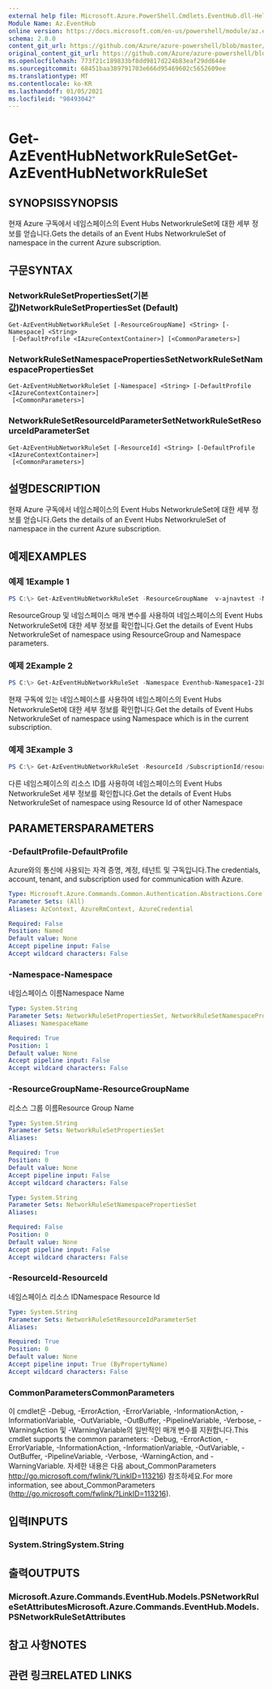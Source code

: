 ```yaml
---
external help file: Microsoft.Azure.PowerShell.Cmdlets.EventHub.dll-Help.xml
Module Name: Az.EventHub
online version: https://docs.microsoft.com/en-us/powershell/module/az.eventhub/get-azeventhubnetworkruleset
schema: 2.0.0
content_git_url: https://github.com/Azure/azure-powershell/blob/master/src/EventHub/EventHub/help/Get-AzEventHubNetworkRuleSet.md
original_content_git_url: https://github.com/Azure/azure-powershell/blob/master/src/EventHub/EventHub/help/Get-AzEventHubNetworkRuleSet.md
ms.openlocfilehash: 773f21c189833bf8dd9817d224b83eaf29dd644e
ms.sourcegitcommit: 68451baa389791703e666d95469602c5652609ee
ms.translationtype: MT
ms.contentlocale: ko-KR
ms.lasthandoff: 01/05/2021
ms.locfileid: "98493042"
---
```

# <span data-ttu-id="f51f4-101">Get-AzEventHubNetworkRuleSet</span><span class="sxs-lookup"><span data-stu-id="f51f4-101">Get-AzEventHubNetworkRuleSet</span></span>

## <span data-ttu-id="f51f4-102">SYNOPSIS</span><span class="sxs-lookup"><span data-stu-id="f51f4-102">SYNOPSIS</span></span>
<span data-ttu-id="f51f4-103">현재 Azure 구독에서 네임스페이스의 Event Hubs NetworkruleSet에 대한 세부 정보를 얻습니다.</span><span class="sxs-lookup"><span data-stu-id="f51f4-103">Gets the details of an Event Hubs NetworkruleSet of namespace in the current Azure subscription.</span></span>

## <span data-ttu-id="f51f4-104">구문</span><span class="sxs-lookup"><span data-stu-id="f51f4-104">SYNTAX</span></span>

### <span data-ttu-id="f51f4-105">NetworkRuleSetPropertiesSet(기본값)</span><span class="sxs-lookup"><span data-stu-id="f51f4-105">NetworkRuleSetPropertiesSet (Default)</span></span>
```
Get-AzEventHubNetworkRuleSet [-ResourceGroupName] <String> [-Namespace] <String>
 [-DefaultProfile <IAzureContextContainer>] [<CommonParameters>]
```

### <span data-ttu-id="f51f4-106">NetworkRuleSetNamespacePropertiesSet</span><span class="sxs-lookup"><span data-stu-id="f51f4-106">NetworkRuleSetNamespacePropertiesSet</span></span>
```
Get-AzEventHubNetworkRuleSet [-Namespace] <String> [-DefaultProfile <IAzureContextContainer>]
 [<CommonParameters>]
```

### <span data-ttu-id="f51f4-107">NetworkRuleSetResourceIdParameterSet</span><span class="sxs-lookup"><span data-stu-id="f51f4-107">NetworkRuleSetResourceIdParameterSet</span></span>
```
Get-AzEventHubNetworkRuleSet [-ResourceId] <String> [-DefaultProfile <IAzureContextContainer>]
 [<CommonParameters>]
```

## <span data-ttu-id="f51f4-108">설명</span><span class="sxs-lookup"><span data-stu-id="f51f4-108">DESCRIPTION</span></span>
<span data-ttu-id="f51f4-109">현재 Azure 구독에서 네임스페이스의 Event Hubs NetworkruleSet에 대한 세부 정보를 얻습니다.</span><span class="sxs-lookup"><span data-stu-id="f51f4-109">Gets the details of an Event Hubs NetworkruleSet of namespace in the current Azure subscription.</span></span>

## <span data-ttu-id="f51f4-110">예제</span><span class="sxs-lookup"><span data-stu-id="f51f4-110">EXAMPLES</span></span>

### <span data-ttu-id="f51f4-111">예제 1</span><span class="sxs-lookup"><span data-stu-id="f51f4-111">Example 1</span></span>
```powershell
PS C:\> Get-AzEventHubNetworkRuleSet -ResourceGroupName  v-ajnavtest -Namespace Eventhub-Namespace1-1375
```

<span data-ttu-id="f51f4-112">ResourceGroup 및 네임스페이스 매개 변수를 사용하여 네임스페이스의 Event Hubs NetworkruleSet에 대한 세부 정보를 확인합니다.</span><span class="sxs-lookup"><span data-stu-id="f51f4-112">Get the details of Event Hubs NetworkruleSet of namespace using ResourceGroup and Namespace parameters.</span></span> 

### <span data-ttu-id="f51f4-113">예제 2</span><span class="sxs-lookup"><span data-stu-id="f51f4-113">Example 2</span></span>
```powershell
PS C:\> Get-AzEventHubNetworkRuleSet -Namespace Eventhub-Namespace1-2389
```

<span data-ttu-id="f51f4-114">현재 구독에 있는 네임스페이스를 사용하여 네임스페이스의 Event Hubs NetworkruleSet에 대한 세부 정보를 확인합니다.</span><span class="sxs-lookup"><span data-stu-id="f51f4-114">Get the details of Event Hubs NetworkruleSet of namespace using  Namespace which is in the current subscription.</span></span>

### <span data-ttu-id="f51f4-115">예제 3</span><span class="sxs-lookup"><span data-stu-id="f51f4-115">Example 3</span></span>
```powershell
PS C:\> Get-AzEventHubNetworkRuleSet -ResourceId /SubscriptionId/resourcegroups/ResourceGroup/providers/Microsoft.EventHub/namespaces/Eventhub-Namespace1-2389
```

<span data-ttu-id="f51f4-116">다른 네임스페이스의 리소스 ID를 사용하여 네임스페이스의 Event Hubs NetworkruleSet 세부 정보를 확인합니다.</span><span class="sxs-lookup"><span data-stu-id="f51f4-116">Get the details of Event Hubs NetworkruleSet of namespace using Resource Id of other Namespace</span></span> 

## <span data-ttu-id="f51f4-117">PARAMETERS</span><span class="sxs-lookup"><span data-stu-id="f51f4-117">PARAMETERS</span></span>

### <span data-ttu-id="f51f4-118">-DefaultProfile</span><span class="sxs-lookup"><span data-stu-id="f51f4-118">-DefaultProfile</span></span>
<span data-ttu-id="f51f4-119">Azure와의 통신에 사용되는 자격 증명, 계정, 테넌트 및 구독입니다.</span><span class="sxs-lookup"><span data-stu-id="f51f4-119">The credentials, account, tenant, and subscription used for communication with Azure.</span></span>

```yaml
Type: Microsoft.Azure.Commands.Common.Authentication.Abstractions.Core.IAzureContextContainer
Parameter Sets: (All)
Aliases: AzContext, AzureRmContext, AzureCredential

Required: False
Position: Named
Default value: None
Accept pipeline input: False
Accept wildcard characters: False
```

### <span data-ttu-id="f51f4-120">-Namespace</span><span class="sxs-lookup"><span data-stu-id="f51f4-120">-Namespace</span></span>
<span data-ttu-id="f51f4-121">네임스페이스 이름</span><span class="sxs-lookup"><span data-stu-id="f51f4-121">Namespace Name</span></span>

```yaml
Type: System.String
Parameter Sets: NetworkRuleSetPropertiesSet, NetworkRuleSetNamespacePropertiesSet
Aliases: NamespaceName

Required: True
Position: 1
Default value: None
Accept pipeline input: False
Accept wildcard characters: False
```

### <span data-ttu-id="f51f4-122">-ResourceGroupName</span><span class="sxs-lookup"><span data-stu-id="f51f4-122">-ResourceGroupName</span></span>
<span data-ttu-id="f51f4-123">리소스 그룹 이름</span><span class="sxs-lookup"><span data-stu-id="f51f4-123">Resource Group Name</span></span>

```yaml
Type: System.String
Parameter Sets: NetworkRuleSetPropertiesSet
Aliases:

Required: True
Position: 0
Default value: None
Accept pipeline input: False
Accept wildcard characters: False
```

```yaml
Type: System.String
Parameter Sets: NetworkRuleSetNamespacePropertiesSet
Aliases:

Required: False
Position: 0
Default value: None
Accept pipeline input: False
Accept wildcard characters: False
```

### <span data-ttu-id="f51f4-124">-ResourceId</span><span class="sxs-lookup"><span data-stu-id="f51f4-124">-ResourceId</span></span>
<span data-ttu-id="f51f4-125">네임스페이스 리소스 ID</span><span class="sxs-lookup"><span data-stu-id="f51f4-125">Namespace Resource Id</span></span>

```yaml
Type: System.String
Parameter Sets: NetworkRuleSetResourceIdParameterSet
Aliases:

Required: True
Position: 0
Default value: None
Accept pipeline input: True (ByPropertyName)
Accept wildcard characters: False
```

### <span data-ttu-id="f51f4-126">CommonParameters</span><span class="sxs-lookup"><span data-stu-id="f51f4-126">CommonParameters</span></span>
<span data-ttu-id="f51f4-127">이 cmdlet은 -Debug, -ErrorAction, -ErrorVariable, -InformationAction, -InformationVariable, -OutVariable, -OutBuffer, -PipelineVariable, -Verbose, -WarningAction 및 -WarningVariable의 일반적인 매개 변수를 지원합니다.</span><span class="sxs-lookup"><span data-stu-id="f51f4-127">This cmdlet supports the common parameters: -Debug, -ErrorAction, -ErrorVariable, -InformationAction, -InformationVariable, -OutVariable, -OutBuffer, -PipelineVariable, -Verbose, -WarningAction, and -WarningVariable.</span></span>
<span data-ttu-id="f51f4-128">자세한 내용은 다음 about_CommonParameters http://go.microsoft.com/fwlink/?LinkID=113216) 참조하세요.</span><span class="sxs-lookup"><span data-stu-id="f51f4-128">For more information, see about_CommonParameters (http://go.microsoft.com/fwlink/?LinkID=113216).</span></span>

## <span data-ttu-id="f51f4-129">입력</span><span class="sxs-lookup"><span data-stu-id="f51f4-129">INPUTS</span></span>

### <span data-ttu-id="f51f4-130">System.String</span><span class="sxs-lookup"><span data-stu-id="f51f4-130">System.String</span></span>

## <span data-ttu-id="f51f4-131">출력</span><span class="sxs-lookup"><span data-stu-id="f51f4-131">OUTPUTS</span></span>

### <span data-ttu-id="f51f4-132">Microsoft.Azure.Commands.EventHub.Models.PSNetworkRuleSetAttributes</span><span class="sxs-lookup"><span data-stu-id="f51f4-132">Microsoft.Azure.Commands.EventHub.Models.PSNetworkRuleSetAttributes</span></span>

## <span data-ttu-id="f51f4-133">참고 사항</span><span class="sxs-lookup"><span data-stu-id="f51f4-133">NOTES</span></span>

## <span data-ttu-id="f51f4-134">관련 링크</span><span class="sxs-lookup"><span data-stu-id="f51f4-134">RELATED LINKS</span></span>